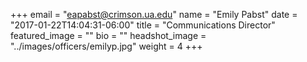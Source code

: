 +++
email = "eapabst@crimson.ua.edu"
name = "Emily Pabst"
date = "2017-01-22T14:04:31-06:00"
title = "Communications Director"
featured_image = ""
bio = ""
headshot_image = "../images/officers/emilyp.jpg"
weight = 4
+++
